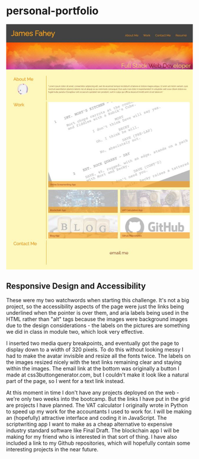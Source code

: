 # personal-portfolio

![screenshot](images/screenshot.jpg)

## Responsive Design and Accessibility

These were my two watchwords when starting this challenge. It's not a big project, so the accessibility aspects of the page were just the links being underlined when the pointer is over them, and aria labels being used in the HTML rather than "alt" tags because the images were background images due to the design considerations - the labels on the pictures are something we did in class in module two, which look very effective.

I inserted two media query breakpoints, and eventually got the page to display down to a width of 320 pixels. To do this without looking messy I had to make the avatar invisible and resize all the fonts twice. The labels on the images resized nicely with the text links remaining clear and staying within the images. The email link at the bottom was originally a button I made at css3buttongenerator.com, but I couldn't make it look like a natural part of the page, so I went for a text link instead.

At this moment in time I don't have any projects deployed on the web - we're only two weeks into the bootcamp. But the links I have put in the grid are projects I have planned. The VAT calculator I originally wrote in Python to speed up my work for the accountants I used to work for. I will be making an (hopefully) attractive interface and coding it in JavaScript. The scriptwriting app I want to make as a cheap alternative to expensive industry standard software like Final Draft. The blockchain app I will be making for my friend who is interested in that sort of thing. I have also included a link to my Github repositories, which will hopefully contain some interesting projects in the near future.
